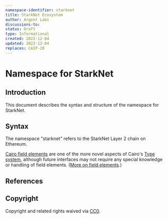 ```yaml
---
namespace-identifier: starknet
title: StarkNet Ecosystem
author: Argent Labs
discussions-to:
status: Draft
type: Informational
created: 2022-12-04
updated: 2022-12-04
replaces: CAIP-28
---
```


# Namespace for StarkNet

## Introduction

This document describes the syntax and structure of the namespace for StarkNet.

## Syntax

The namespace "starknet" refers to the StarkNet Layer 2 chain on Ethereum.

[Cairo field elements][] are one of the more novel aspects of Cairo's [Type system][], although future interfaces may not require any special knowledge or handling of field elements. ([More on field elements][].)

## References

[Type system]: https://starknet.io/docs/reference/syntax.html#type-system
[Cairo field elements]: https://starknet.io/docs/how_cairo_works/cairo_intro.html#field-elements
[More on field elements]: https://medium.com/nethermind-eth/field-elements-all-the-way-down-59f02387d1d6

## Copyright

Copyright and related rights waived via [CC0](https://creativecommons.org/publicdomain/zero/1.0/).